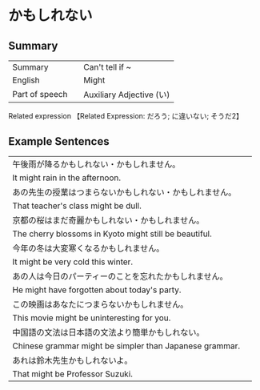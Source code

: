 # かもしれない

## Summary

<table><tr>   <td>Summary<td>   <td>Can't tell if ~</td><tr><tr>   <td>English<td>   <td>Might</td><tr><tr>   <td>Part of speech<td>   <td>Auxiliary Adjective (い)</td><tr></table><tr>   <td>Related expression<td>   <td>【Related Expression: だろう; に違いない; そうだ2】</td><tr></table></table>

## Example Sentences

<table><tr><td>午後雨が降るかもしれない・かもしれません。<td><tr><tr><td>It might rain in the afternoon.<td><tr><tr><td>あの先生の授業はつまらないかもしれない・かもしれません。<td><tr><tr><td>That teacher's class might be dull.<td><tr><tr><td>京都の桜はまだ奇麗かもしれない・かもしれません。<td><tr><tr><td>The cherry blossoms in Kyoto might still be beautiful.<td><tr><tr><td>今年の冬は大変寒くなるかもしれません。<td><tr><tr><td>It might be very cold this winter.<td><tr><tr><td>あの人は今日のパーティーのことを忘れたかもしれません。<td><tr><tr><td>He might have forgotten about today's party.<td><tr><tr><td>この映画はあなたにつまらないかもしれません。<td><tr><tr><td>This movie might be uninteresting for you.<td><tr><tr><td>中国語の文法は日本語の文法より簡単かもしれない。<td><tr><tr><td>Chinese grammar might be simpler than Japanese grammar.<td><tr><tr><td>あれは鈴木先生かもしれないよ。<td><tr><tr><td>That might be Professor Suzuki.<td><tr></table>


